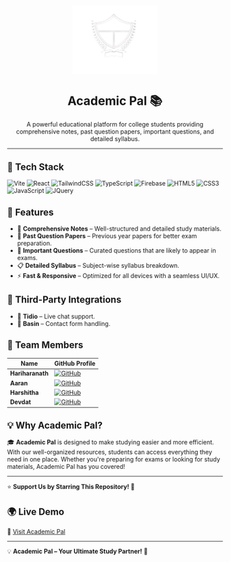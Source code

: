 <p align="center">
  <img src="logo_academic_pal-removebg-preview.png" alt="Academic Pal Logo" width="200"/>
</p>

<h1 align="center">Academic Pal 📚</h1>

<p align="center">
  A powerful educational platform for college students providing comprehensive notes, past question papers, important questions, and detailed syllabus.
</p>

---

## 🚀 Tech Stack

![Vite](https://img.shields.io/badge/Vite-646CFF?style=for-the-badge&logo=vite&logoColor=white)
![React](https://img.shields.io/badge/React-61DAFB?style=for-the-badge&logo=react&logoColor=black)
![TailwindCSS](https://img.shields.io/badge/TailwindCSS-38B2AC?style=for-the-badge&logo=tailwindcss&logoColor=white)
![TypeScript](https://img.shields.io/badge/TypeScript-3178C6?style=for-the-badge&logo=typescript&logoColor=white)
![Firebase](https://img.shields.io/badge/Firebase-FFCA28?style=for-the-badge&logo=firebase&logoColor=black)
![HTML5](https://img.shields.io/badge/HTML5-E34F26?style=for-the-badge&logo=html5&logoColor=white)
![CSS3](https://img.shields.io/badge/CSS3-1572B6?style=for-the-badge&logo=css3&logoColor=white)
![JavaScript](https://img.shields.io/badge/JavaScript-F7DF1E?style=for-the-badge&logo=javascript&logoColor=black)
![JQuery](https://img.shields.io/badge/JQuery-0769AD?style=for-the-badge&logo=jquery&logoColor=white)

## 🌟 Features

- 📖 **Comprehensive Notes** – Well-structured and detailed study materials.
- 📝 **Past Question Papers** – Previous year papers for better exam preparation.
- 🎯 **Important Questions** – Curated questions that are likely to appear in exams.
- 📋 **Detailed Syllabus** – Subject-wise syllabus breakdown.
- ⚡ **Fast & Responsive** – Optimized for all devices with a seamless UI/UX.

## 🔌 Third-Party Integrations

- 💬 **Tidio** – Live chat support.
- 📩 **Basin** – Contact form handling.

## 👥 Team Members

| Name | GitHub Profile |
|------|--------------|
| **Hariharanath** | [![GitHub](https://img.shields.io/badge/GitHub-181717?style=for-the-badge&logo=github&logoColor=white)](https://github.com/orgs/Academic-pal/people/Hari-hara7) |
| **Aaran** | [![GitHub](https://img.shields.io/badge/GitHub-181717?style=for-the-badge&logo=github&logoColor=white)](https://github.com/orgs/Academic-pal/people/Araan-Sheikh) |
| **Harshitha** | [![GitHub](https://img.shields.io/badge/GitHub-181717?style=for-the-badge&logo=github&logoColor=white)](https://github.com/orgs/Academic-pal/people/harshithaps11) |
| **Devdat** | [![GitHub](https://img.shields.io/badge/GitHub-181717?style=for-the-badge&logo=github&logoColor=white)](https://github.com/orgs/Academic-pal/people/devdat2021) |

## 💡 Why Academic Pal?

🎓 **Academic Pal** is designed to make studying easier and more efficient. With our well-organized resources, students can access everything they need in one place. Whether you're preparing for exams or looking for study materials, Academic Pal has you covered!

---

⭐ **Support Us by Starring This Repository!** 🚀

## 🌍 Live Demo
🔗 [Visit Academic Pal](https://academicpal7.onrender.com/)

---

💡 **Academic Pal – Your Ultimate Study Partner!** 🚀
